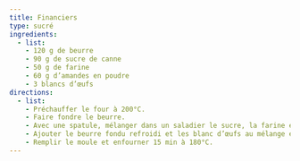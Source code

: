 ```yaml
---
title: Financiers
type: sucré
ingredients:
  - list:
    - 120 g de beurre
    - 90 g de sucre de canne
    - 50 g de farine
    - 60 g d’amandes en poudre
    - 3 blancs d’œufs
directions:
  - list:
    - Préchauffer le four à 200°C.
    - Faire fondre le beurre.
    - Avec une spatule, mélanger dans un saladier le sucre, la farine et les amandes.
    - Ajouter le beurre fondu refroidi et les blanc d’œufs au mélange et remuez jusqu’à ce que la pâte devienne homogène.
    - Remplir le moule et enfourner 15 min à 180°C.
---
```

